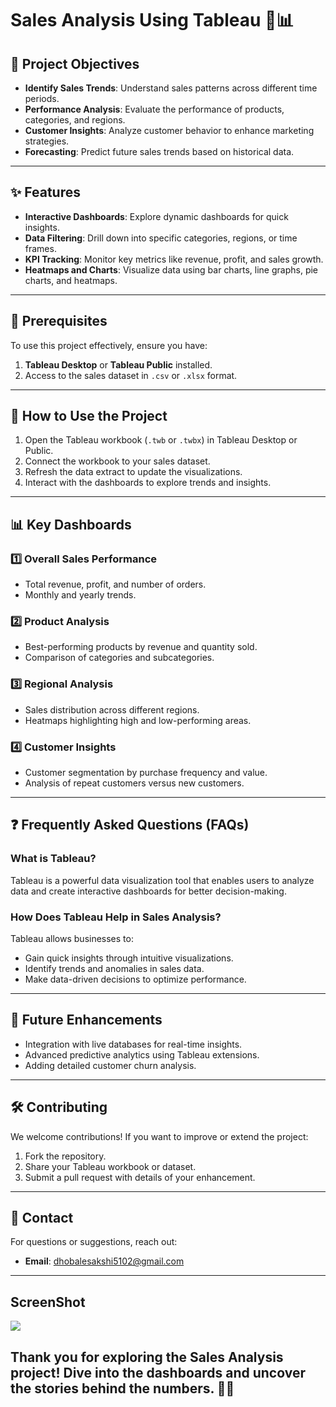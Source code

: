 # Sales Analysis Using Tableau 🚀📊

## 🎯 Project Objectives
- **Identify Sales Trends**: Understand sales patterns across different time periods.
- **Performance Analysis**: Evaluate the performance of products, categories, and regions.
- **Customer Insights**: Analyze customer behavior to enhance marketing strategies.
- **Forecasting**: Predict future sales trends based on historical data.

---

## ✨ Features
- **Interactive Dashboards**: Explore dynamic dashboards for quick insights.
- **Data Filtering**: Drill down into specific categories, regions, or time frames.
- **KPI Tracking**: Monitor key metrics like revenue, profit, and sales growth.
- **Heatmaps and Charts**: Visualize data using bar charts, line graphs, pie charts, and heatmaps.

---

## 🔧 Prerequisites
To use this project effectively, ensure you have:
1. **Tableau Desktop** or **Tableau Public** installed.
2. Access to the sales dataset in `.csv` or `.xlsx` format.

---

## 🚀 How to Use the Project
1. Open the Tableau workbook (`.twb` or `.twbx`) in Tableau Desktop or Public.
2. Connect the workbook to your sales dataset.
3. Refresh the data extract to update the visualizations.
4. Interact with the dashboards to explore trends and insights.

---

## 📊 Key Dashboards
### 1️⃣ Overall Sales Performance
- Total revenue, profit, and number of orders.
- Monthly and yearly trends.

### 2️⃣ Product Analysis
- Best-performing products by revenue and quantity sold.
- Comparison of categories and subcategories.

### 3️⃣ Regional Analysis
- Sales distribution across different regions.
- Heatmaps highlighting high and low-performing areas.

### 4️⃣ Customer Insights
- Customer segmentation by purchase frequency and value.
- Analysis of repeat customers versus new customers.

---

## ❓ Frequently Asked Questions (FAQs)
### What is Tableau?
Tableau is a powerful data visualization tool that enables users to analyze data and create interactive dashboards for better decision-making.

### How Does Tableau Help in Sales Analysis?
Tableau allows businesses to:
- Gain quick insights through intuitive visualizations.
- Identify trends and anomalies in sales data.
- Make data-driven decisions to optimize performance.

---

## 🔮 Future Enhancements
- Integration with live databases for real-time insights.
- Advanced predictive analytics using Tableau extensions.
- Adding detailed customer churn analysis.

---

## 🛠️ Contributing
We welcome contributions! If you want to improve or extend the project:
1. Fork the repository.
2. Share your Tableau workbook or dataset.
3. Submit a pull request with details of your enhancement.

---

## 📩 Contact
For questions or suggestions, reach out:
- **Email**: dhobalesakshi5102@gmail.com


---

## ScreenShot

<div class='tableauPlaceholder' id='viz1732797329168' style='position: relative'><noscript><a href='#'><img alt=' ' src='https:&#47;&#47;public.tableau.com&#47;static&#47;images&#47;As&#47;Assignments_17199756657800&#47;Assignment7&#47;1_rss.png' style='border: none' /></a></noscript><object class='tableauViz'  style='display:none;'><param name='host_url' value='https%3A%2F%2Fpublic.tableau.com%2F' /> <param name='embed_code_version' value='3' /> <param name='site_root' value='' /><param name='name' value='Assignments_17199756657800&#47;Assignment7' /><param name='tabs' value='yes' /><param name='toolbar' value='yes' /><param name='static_image' value='https:&#47;&#47;public.tableau.com&#47;static&#47;images&#47;As&#47;Assignments_17199756657800&#47;Assignment7&#47;1.png' /> <param name='animate_transition' value='yes' /><param name='display_static_image' value='yes' /><param name='display_spinner' value='yes' /><param name='display_overlay' value='yes' /><param name='display_count' value='yes' /><param name='language' value='en-US' /></object></div>                <script type='text/javascript'>                    var divElement = document.getElementById('viz1732797329168');                    var vizElement = divElement.getElementsByTagName('object')[0];                    if ( divElement.offsetWidth > 800 ) { vizElement.style.minWidth='1800px';vizElement.style.maxWidth='100%';vizElement.style.minHeight='1250px';vizElement.style.maxHeight=(divElement.offsetWidth*0.75)+'px';} else if ( divElement.offsetWidth > 500 ) { vizElement.style.minWidth='1800px';vizElement.style.maxWidth='100%';vizElement.style.minHeight='1250px';vizElement.style.maxHeight=(divElement.offsetWidth*0.75)+'px';} else { vizElement.style.width='100%';vizElement.style.minHeight='2800px';vizElement.style.maxHeight=(divElement.offsetWidth*1.77)+'px';}                     var scriptElement = document.createElement('script');                    scriptElement.src = 'https://public.tableau.com/javascripts/api/viz_v1.js';                    vizElement.parentNode.insertBefore(scriptElement, vizElement);                </script>




## Thank you for exploring the Sales Analysis project! Dive into the dashboards and uncover the stories behind the numbers. 🚀✅
